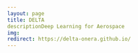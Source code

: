 ```yaml
---
layout: page
title: DELTA
descriptionDeep Learning for Aerospace
img:
redirect: https://delta-onera.github.io/
---
```

